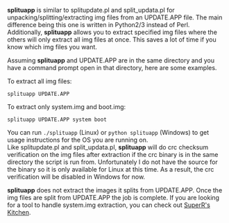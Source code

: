 **splituapp** is similar to splitupdate.pl and split_updata.pl for unpacking/splitting/extracting img files from an UPDATE.APP file. The main difference being this one is written in Python2/3 instead of Perl. Additionally, **splituapp** allows you to extract specified img files where the others will only extract all img files at once. This saves a lot of time if you know which img files you want.  

Assuming **splituapp** and UPDATE.APP are in the same directory and you have a command prompt open in that directory, here are some examples.  

To extract all img files:  
```
splituapp UPDATE.APP
``` 
To extract only system.img and boot.img:  
```
splituapp UPDATE.APP system boot
```

You can run `./splituapp` (Linux) or `python splituapp` (Windows) to get usage instructions for the OS you are running on.  
Like splitupdate.pl and split_updata.pl, **splituapp** will do crc checksum verification on the img files after extraction if the crc binary is in the same directory the script is run from. Unfortunately I do not have the source for the binary so it is only available for Linux at this time. As a result, the crc verification will be disabled in Windows for now.

**splituapp** does not extract the images it splits from UPDATE.APP. Once the img files are split from UPDATE.APP the job is complete. If you are looking for a tool to handle system.img extraction, you can check out [SuperR's Kitchen](https://forum.xda-developers.com/apps/superr-kitchen).